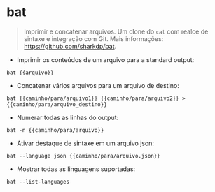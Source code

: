 # bat

> Imprimir e concatenar arquivos.
> Um clone do `cat` com realce de sintaxe e integração com Git. 
Mais informações: <https://github.com/sharkdp/bat>.

- Imprimir os conteúdos de um arquivo para a standard output:

`bat {{arquivo}}`

- Concatenar vários arquivos para um arquivo de destino:

`bat {{caminho/para/arquivo1}} {{caminho/para/arquivo2}} > {{caminho/para/arquivo_destino}}`

- Numerar todas as linhas do output:

`bat -n {{caminho/para/arquivo}}`

- Ativar destaque de sintaxe em um arquivo json:

`bat --language json {{caminho/para/arquivo.json}}`

- Mostrar todas as linguagens suportadas:

`bat --list-languages`
